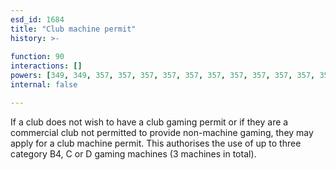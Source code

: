 ```yaml
---
esd_id: 1684
title: "Club machine permit"
history: >-
  
function: 90
interactions: []
powers: [349, 349, 357, 357, 357, 357, 357, 357, 357, 357, 357, 357, 358, 358, 358, 358, 358, 358, 358, 358, 358, 358, 359, 359, 359, 359, 359, 359, 359, 359, 359, 359]
internal: false

---
```


If a club does not wish to have a club gaming permit or if they are a commercial club not permitted to provide non-machine gaming, they may apply for a club machine permit. This authorises the use of up to three category B4, C or D gaming machines (3 machines in total).

